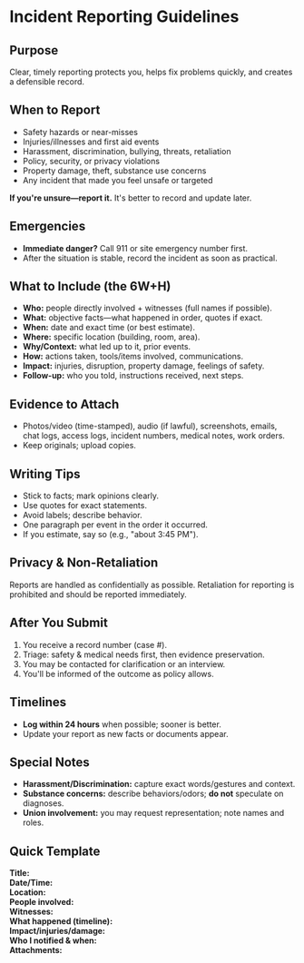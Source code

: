 # Incident Reporting Guidelines

## Purpose
Clear, timely reporting protects you, helps fix problems quickly, and creates a defensible record.

## When to Report
- Safety hazards or near-misses  
- Injuries/illnesses and first aid events  
- Harassment, discrimination, bullying, threats, retaliation  
- Policy, security, or privacy violations  
- Property damage, theft, substance use concerns  
- Any incident that made you feel unsafe or targeted

**If you're unsure—report it.** It's better to record and update later.

## Emergencies
- **Immediate danger?** Call 911 or site emergency number first.  
- After the situation is stable, record the incident as soon as practical.

## What to Include (the 6W+H)
- **Who:** people directly involved + witnesses (full names if possible).  
- **What:** objective facts—what happened in order, quotes if exact.  
- **When:** date and exact time (or best estimate).  
- **Where:** specific location (building, room, area).  
- **Why/Context:** what led up to it, prior events.  
- **How:** actions taken, tools/items involved, communications.  
- **Impact:** injuries, disruption, property damage, feelings of safety.  
- **Follow-up:** who you told, instructions received, next steps.

## Evidence to Attach
- Photos/video (time-stamped), audio (if lawful), screenshots, emails, chat logs, access logs, incident numbers, medical notes, work orders.  
- Keep originals; upload copies.

## Writing Tips
- Stick to facts; mark opinions clearly.  
- Use quotes for exact statements.  
- Avoid labels; describe behavior.  
- One paragraph per event in the order it occurred.  
- If you estimate, say so (e.g., "about 3:45 PM").

## Privacy & Non-Retaliation
Reports are handled as confidentially as possible. Retaliation for reporting is prohibited and should be reported immediately.

## After You Submit
1. You receive a record number (case #).  
2. Triage: safety & medical needs first, then evidence preservation.  
3. You may be contacted for clarification or an interview.  
4. You'll be informed of the outcome as policy allows.

## Timelines
- **Log within 24 hours** when possible; sooner is better.  
- Update your report as new facts or documents appear.

## Special Notes
- **Harassment/Discrimination:** capture exact words/gestures and context.  
- **Substance concerns:** describe behaviors/odors; **do not** speculate on diagnoses.  
- **Union involvement:** you may request representation; note names and roles.

## Quick Template
**Title:**  
**Date/Time:**  
**Location:**  
**People involved:**  
**Witnesses:**  
**What happened (timeline):**  
**Impact/injuries/damage:**  
**Who I notified & when:**  
**Attachments:**  